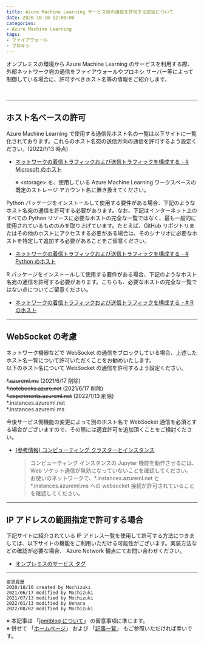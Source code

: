 ```yaml
---
title: Azure Machine Learning サービス宛の通信を許可する設定について
date: 2020-10-10 12:00:00
categories:
- Azure Machine Learning
tags:
- ファイアウォール
- プロキシ
---
```

オンプレミスの環境から Azure Machine Learning のサービスを利用する際、外部ネットワーク宛の通信をファイアウォールやプロキシ サーバー等によって制御している場合に、許可すべきホスト名等の情報をご紹介します。  

<!-- more -->
<br>

***
## ホスト名ベースの許可
Azure Machine Learning で使用する通信先ホスト名の一覧は以下サイトに一覧化されております。これらのホスト名宛の送信方向の通信を許可するよう設定ください。(2022/1/13 時点)  

- [ネットワークの着信トラフィックおよび送信トラフィックを構成する - # Microsoft のホスト](https://docs.microsoft.com/ja-jp/azure/machine-learning/how-to-access-azureml-behind-firewall#microsoft-hosts)
 
  ※ \<storage\> を、使用している Azure Machine Learning ワークスペースの既定のストレージ アカウント名に置き換えてください。
  
Python パッケージをインストールして使用する要件がある場合、下記のようなホスト名宛の通信を許可する必要があります。なお、下記はインターネット上のすべての Python リソースに必要なホストの完全な一覧ではなく、最も一般的に使用されているもののみを取り上げています。たとえば、GitHub リポジトリまたはその他のホストにアクセスする必要がある場合は、そのシナリオに必要なホストを特定して追加する必要があることをご留意ください。  

- [ネットワークの着信トラフィックおよび送信トラフィックを構成する - # Python のホスト](https://docs.microsoft.com/ja-jp/azure/machine-learning/how-to-access-azureml-behind-firewall#python-hosts)

R パッケージをインストールして使用する要件がある場合、下記のようなホスト名宛の通信を許可する必要があります。こちらも、必要なホストの完全な一覧ではない点についてご留意ください。  

- [ネットワークの着信トラフィックおよび送信トラフィックを構成する - # R のホスト](https://docs.microsoft.com/ja-jp/azure/machine-learning/how-to-access-azureml-behind-firewall#r-hosts)

***
## WebSocket の考慮
ネットワーク機器などで WebSocket の通信をブロックしている場合、上述したホスト名一覧について許可いただくことをお勧めいたします。  
以下のホスト名について WebSocket の通信を許可するよう設定ください。  

~~*.azureml.ms~~ (2021/6/17 削除)  
~~*.notebooks.azure.net~~ (2021/6/17 削除)  
~~*.experiments.azureml.net~~  (2022/1/13 削除)  
*.instances.azureml.net  
*.instances.azureml.ms  

今後サービス側機能の変更によって別のホスト名で WebSocket 通信を必須とする場合がございますので、その際には適宜許可を追加頂くことをご検討ください。

- [(参考情報) コンピューティング クラスターとインスタンス](https://docs.microsoft.com/ja-jp/azure/machine-learning/how-to-secure-training-vnet#compute-clusters--instances)  
  >コンピューティング インスタンスの Jupyter 機能を動作させるには、Web ソケット通信が無効になっていないことを確認してください。 お使いのネットワークで、*.instances.azureml.net と *.instances.azureml.ms への websocket 接続が許可されていることを確認してください。

***
## IP アドレスの範囲指定で許可する場合
下記サイトに紹介されている IP アドレス一覧を使用して許可する方法につきましては、以下サイトの機能をご利用いただける可能性がございます。実装方法などの確認が必要な場合、 Azure Network 観点にてお問い合わせください。  

- [オンプレミスのサービス タグ](https://docs.microsoft.com/ja-jp/azure/virtual-network/service-tags-overview#service-tags-on-premises)


***
`変更履歴`  
`2020/10/10 created by Mochizuki`  
`2021/06/17 modified by Mochizuki`  
`2021/07/13 modified by Mochizuki`  
`2022/01/13 modified by Uehara`  
`2022/08/02 modified by Mochizuki`  

※ 本記事は 「[jpmlblog について](https://jpmlblog.github.io/blog/2020/01/01/about-jpmlblog/)」 の留意事項に準じます。  
※ 併せて 「[ホームページ](https://jpmlblog.github.io/blog/)」 および 「[記事一覧](https://jpmlblog.github.io/blog/archives/)」 もご参照いただければ幸いです。  
